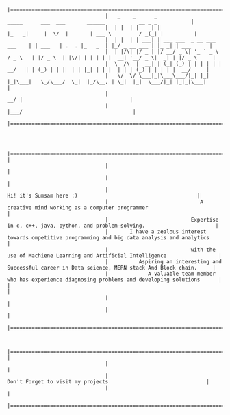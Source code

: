                                  
                                 
                                 
                                 
                                    |========================================================================================================|
                                    |   _    _      _                            _____      ___  ___       ______           __ _ _           |
                                    |  | |  | |    | |                          |_   _|     |  \/  |       | ___ \         / _(_| |          |
                                    |  | |  | | ___| | ___ ___  _ __ ___   ___    | | ___   | .  . |_   _  | |_/ _ __ ___ | |_ _| | ___      |
                                    |  | |/\| |/ _ | |/ __/ _ \| '_ ` _ \ / _ \   | |/ _ \  | |\/| | | | | |  __| '__/ _ \|  _| | |/ _ \     |
                                    |  \  /\  |  __| | (_| (_) | | | | | |  __/   | | (_) | | |  | | |_| | | |  | | | (_) | | | | |  __/     |
                                    |   \/  \/ \___|_|\___\___/|_| |_| |_|\___|   \_/\___/  \_|  |_/\__, | \_|  |_|  \___/|_| |_|_|\___|     |
                                    |                                                                __/ |                                   |
                                    |                                                               |___/                                    |
                                    |========================================================================================================|
                                    
                                    
                                    
                                    |======================================================================================================== |
                                    |                                                                                                         |
                                    |                                                                                                         |
                                    |                                           Hi! it's Sumsam here :)                                       |
                                    |                              A creative mind working as a computer programmer                           |
                                    |                           Expertise in c, c++, java, python, and problem-solving.                       | 
                                    |       I have a zealous interest towards ompetitive programming and big data analysis and analytics      |
                                    |                           with the use of Machiene Learning and Artificial Intelligence                 |
                                    |          Aspiring an interesting and Successful career in Data science, MERN stack And Block chain.     |          
                                    |             A valuable team member who has experience diagnosing problems and developing solutions      |                                                                       |                                                                                                         |
                                    |                                                                                                         |
                                    |                                                                                                         |
                                    |=========================================================================================================|


                                    |======================================================================================================== |
                                    |                                                                                                         |     
                                    |                                        Don't Forget to visit my projects                                |
                                    |                                                                                                         |
                                    |=========================================================================================================|


                                                             
